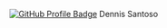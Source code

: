 [![GitHub Profile Badge](https://img.shields.io/badge/GitHub-100000?style=for-the-badge&logo=github&logoColor=white)](https://github.com/dennissantoso)
Dennis Santoso
